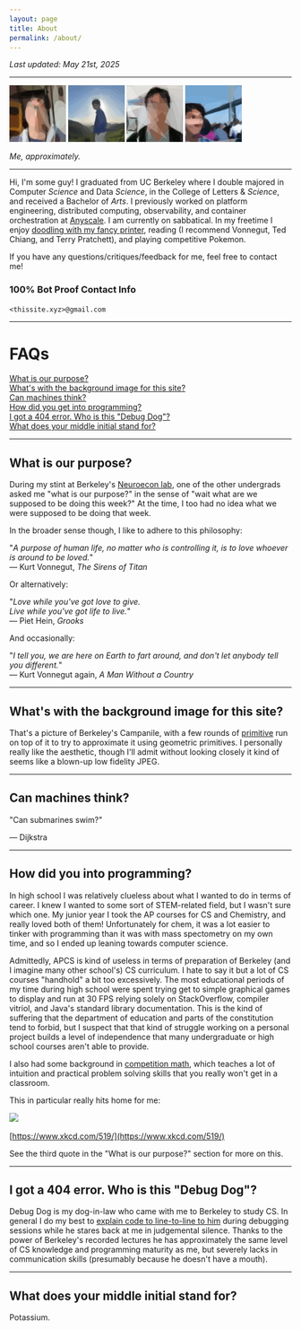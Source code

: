 ```yaml
---
layout: page
title: About
permalink: /about/
---
```


*Last updated: May 21st, 2025*

---

<img src="/images/about/git_profile.png" width="20%" height="auto">
<img src="/images/about/hill.png" width="20%" height="auto">
<img src="/images/about/triangles.png" width="20%" height="auto">
<img src="/images/about/bridge.png" width="20%" height="auto">

*Me, approximately.*

---

Hi, I'm some guy! I graduated from UC Berkeley where I double majored in Computer *Science* and Data *Science*,
in the College of Letters & *Science*, and received a Bachelor of *Arts*.
I previously worked on platform engineering, distributed computing, observability, and container orchestration at [Anyscale](https://www.anyscale.com/).
I am currently on sabbatical.
In my freetime I enjoy [doodling with my fancy printer](/art), reading (I recommend Vonnegut, Ted Chiang, and Terry Pratchett), and playing competitive Pokemon.

If you have any questions/critiques/feedback for me, feel free to contact me!

### 100% Bot Proof Contact Info

`<thissite.xyz>@gmail.com`

---
# FAQs
[What is our purpose?](#What-is-our-purpose?)
<br>
[What's with the background image for this site?](#What's-with-the-background-image-for-this-site?)
<br>
[Can machines think?](#Can-machines-think?)
<br>
[How did you get into programming?](#How-did-you-get-into-programming?)
<br>
[I got a 404 error. Who is this "Debug Dog"?](#I-got-a-404-error.-Who-is-this-"Debug-Dog"?)
<br>
[What does your middle initial stand for?](#What-does-your-middle-initial-stand-for?)


<a name="What-is-our-purpose?"></a>

---
## What is our purpose?

During my stint at Berkeley's [Neuroecon lab](https://neuroecon.berkeley.edu/), one of the other undergrads asked me "what is our purpose?" in the sense of "wait what are we supposed to be doing this week?" At the time, I too had no idea what we were supposed to be doing that week.

In the broader sense though, I like to adhere to this philosophy:

"*A purpose of human life, no matter who is controlling it, is to love whoever is around to be loved.*"
<br>
― Kurt Vonnegut, *The Sirens of Titan*

Or alternatively:

"*Love while you've got love to give.*
<br>
*Live while you've got life to live.*"
<br>
― Piet Hein, *Grooks*

And occasionally:

"*I tell you, we are here on Earth to fart around, and don't let anybody tell you different.*"
<br>
― Kurt Vonnegut again, *A Man Without a Country*

<a name="What's-with-the-background-image-for-this-site?"></a>

---
## What's with the background image for this site?

That's a picture of Berkeley's Campanile, with a few rounds of [primitive](https://github.com/fogleman/primitive) run on top of it to try to approximate it using geometric primitives. I personally really like the aesthetic, though I'll admit without looking closely it kind of seems like a blown-up low fidelity JPEG.

<a name='Can-machines-think?'></a>

---
## Can machines think?

"Can submarines swim?"

― Dijkstra


<a name='How-did-you-get-into-programming?'></a>

---
## How did you into programming?

In high school I was relatively clueless about what I wanted to do in terms of career. I knew I wanted to some sort of STEM-related field, but I wasn't sure which one. My junior year I took the AP courses for CS and Chemistry, and really loved both of them! Unfortunately for chem, it was a lot easier to tinker with programming than it was with mass spectometry on my own time, and so I ended up leaning towards computer science.

Admittedly, APCS is kind of useless in terms of preparation of Berkeley (and I imagine many other school's) CS curriculum. I hate to say it but a lot of CS courses "handhold" a bit too excessively. The most educational periods of my time during high school were spent trying get to simple graphical games to display and run at 30 FPS relying solely on StackOverflow, compiler vitriol, and Java's standard library documentation. This is the kind of suffering that the department of education and parts of the constitution tend to forbid, but I suspect that that kind of struggle working on a personal project builds a level of independence that many undergraduate or high school courses aren't able to provide.

I also had some background in [competition math](https://purplecomet.org/), which teaches a lot of intuition and practical problem solving skills that you really won't get in a classroom.

This in particular really hits home for me:

![](https://imgs.xkcd.com/comics/11th_grade.png)

[https://www.xkcd.com/519/](https://www.xkcd.com/519/)

See the third quote in the "What is our purpose?" section for more on this.

<a name='I-got-a-404-error.-Who-is-this-"Debug-Dog"?'></a>

---
## I got a 404 error. Who is this "Debug Dog"?

Debug Dog is my dog-in-law who came with me to Berkeley to study CS. In general I do my best to [explain code to line-to-line to him](https://en.wikipedia.org/wiki/Rubber_duck_debugging) during debugging sessions while he stares back at me in judgemental silence. Thanks to the power of Berkeley's recorded lectures he has approximately the same level of CS knowledge and programming maturity as me, but severely lacks in communication skills (presumably because he doesn't have a mouth).

<a name="What's-Berkeley-CS-like/should-I-apply?"></a>

---
## What does your middle initial stand for?

Potassium.
